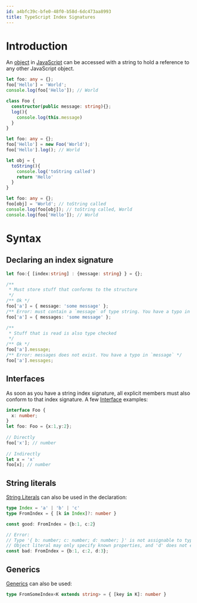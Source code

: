```yaml
---
id: a4bfc39c-bfe0-48f0-b58d-6dc473aa8993
title: TypeScript Index Signatures
---
```


# Introduction

An [object](20200826201605-objects) in
[JavaScript](20200613170905-javascript) can be accessed with a string to
hold a reference to any other JavaScript object.

``` typescript
let foo: any = {};
foo['Hello'] = 'World';
console.log(foo['Hello']); // World
```

``` typescript
class Foo {
  constructor(public message: string){};
  log(){
    console.log(this.message)
  }
}

let foo: any = {};
foo['Hello'] = new Foo('World');
foo['Hello'].log(); // World
```

``` typescript
let obj = {
  toString(){
    console.log('toString called')
    return 'Hello'
  }
}

let foo: any = {};
foo[obj] = 'World'; // toString called
console.log(foo[obj]); // toString called, World
console.log(foo['Hello']); // World
```

# Syntax

## Declaring an index signature

``` typescript
let foo:{ [index:string] : {message: string} } = {};

/**
 * Must store stuff that conforms to the structure
 */
/** Ok */
foo['a'] = { message: 'some message' };
/** Error: must contain a `message` of type string. You have a typo in `message` */
foo['a'] = { messages: 'some message' };

/**
 * Stuff that is read is also type checked
 */
/** Ok */
foo['a'].message;
/** Error: messages does not exist. You have a typo in `message` */
foo['a'].messages;
```

## Interfaces

As soon as you have a string index signature, all explicit members must
also conform to that index signature. A few
[Interface](20200929162220-interfaces) examples:

``` typescript
interface Foo {
  x: number;
}
let foo: Foo = {x:1,y:2};
​
// Directly
foo['x']; // number
​
// Indirectly
let x = 'x'
foo[x]; // number
```

## String literals

[String Literals](20201002103357-typescript_literal_types) can also be
used in the declaration:

``` typescript
type Index = 'a' | 'b' | 'c'
type FromIndex = { [k in Index]?: number }

const good: FromIndex = {b:1, c:2}

// Error:
// Type '{ b: number; c: number; d: number; }' is not assignable to type 'FromIndex'.
// Object literal may only specify known properties, and 'd' does not exist in type 'FromIndex'.
const bad: FromIndex = {b:1, c:2, d:3};
```

## Generics

[Generics](20200929163051-typescript_generics) can also be used:

``` typescript
type FromSomeIndex<K extends string> = { [key in K]: number }
```

